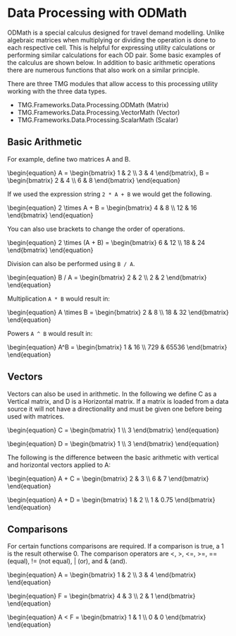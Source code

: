 # Data Processing with ODMath

ODMath is a special calculus designed for travel demand modelling. Unlike algebraic matrices when multiplying or dividing the operation is done to each respective cell. This is helpful for expressing utility calculations or performing similar calculations for each OD pair. Some basic examples of the calculus are shown below. In addition to basic arithmetic operations there are numerous functions that also work on a similar principle.

There are three TMG modules that allow access to this processing utility working with the three data types.

* TMG.Frameworks.Data.Processing.ODMath (Matrix)
* TMG.Frameworks.Data.Processing.VectorMath (Vector)
* TMG.Frameworks.Data.Processing.ScalarMath (Scalar)

## Basic Arithmetic

For example, define two matrices A and B.

\begin{equation} A = \begin{bmatrix}
      1 & 2          \\\\
      3 & 4
\end{bmatrix},
B = \begin{bmatrix}
    2 & 4          \\\\
    6 & 8
\end{bmatrix} \end{equation}


If we used the expression string `2 * A + B` we would get the following.

\begin{equation}
2 \times A + B = \begin{bmatrix}
    4 & 8          \\\\
    12 & 16
\end{bmatrix} \end{equation}

You can also use brackets to change the order of operations.

\begin{equation}
2 \times (A + B) = \begin{bmatrix}
   6 & 12          \\\\
   18 & 24
\end{bmatrix} \end{equation}

Division can also be performed using `B / A`.

\begin{equation}
B / A = \begin{bmatrix}
    2 & 2          \\\\
    2 & 2
\end{bmatrix} \end{equation}

Multiplication `A * B` would result in:

\begin{equation}
A \times B = \begin{bmatrix}
    2 & 8          \\\\
    18 & 32
\end{bmatrix} \end{equation}

Powers `A ^ B` would result in:

\begin{equation}
A^B = \begin{bmatrix}
    1 & 16          \\\\
   729 & 65536
\end{bmatrix} \end{equation}

## Vectors

Vectors can also be used in arithmetic.  In the following we define C as a Vertical matrix, and D is a Horizontal matrix.  If a matrix is loaded from a data source it will not have a directionality and must be given one before being used with matrices.

\begin{equation}
C =
\begin{bmatrix}
    1 \\\\
   3
 \end{bmatrix} \end{equation}

\begin{equation}
D =
 \begin{bmatrix}
   1 \\\\
    3
\end{bmatrix} \end{equation}

The following is the difference between the basic arithmetic with vertical and horizontal vectors applied to A:

\begin{equation}
A + C =
\begin{bmatrix}
  2 & 3 \\\\
  6 & 7
\end{bmatrix} \end{equation}

\begin{equation}
A + D =
\begin{bmatrix}
  1 & 2 \\\\
  1 & 0.75
\end{bmatrix} \end{equation}

## Comparisons

For certain functions comparisons are required.  If a comparison is true, a 1 is the result otherwise 0.
The comparison operators are <, >, <=, >=, == (equal), != (not equal), | (or), and & (and).

\begin{equation}
A = \begin{bmatrix}
       1 & 2          \\\\
       3 & 4
\end{bmatrix} \end{equation}

\begin{equation}
 F = 
\begin{bmatrix}
  4 & 3 \\\\
  2 & 1
\end{bmatrix} \end{equation}

\begin{equation}
A < F =
  \begin{bmatrix}
    1 & 1 \\\\
    0 & 0
  \end{bmatrix} \end{equation}

